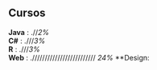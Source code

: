 ## Cursos

**Java** : .//_2%_ <br>
**C#** : .///_3%_ <br>
**R** : .///_3%_ <br>
**Web** : .///////////////////////// _24%_
**Design: 

